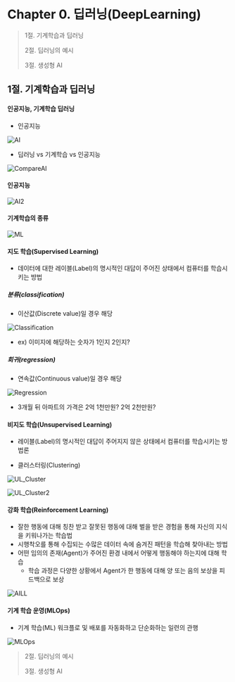 #  Chapter 0. 딥러닝(DeepLearning)
> 1절. 기계학습과 딥러닝
>
> 2절. 딥러닝의 예시
>
> 3절. 생성형 AI


## 1절. 기계학습과 딥러닝
#### 인공지능, 기계학습 딥러닝
* 인공지능

![AI](https://github.com/BangYunseo/TIL/blob/main/AI/DeepLearning/Image/ch00/AI.PNG)

* 딥러닝 vs 기계학습 vs 인공지능

![CompareAI](https://github.com/BangYunseo/TIL/blob/main/AI/DeepLearning/Image/ch00/CompareAI.PNG)

#### 인공지능

![AI2](https://github.com/BangYunseo/TIL/blob/main/AI/DeepLearning/Image/ch00/AI2.PNG)

#### 기계학습의 종류

![ML](https://github.com/BangYunseo/TIL/blob/main/AI/DeepLearning/Image/ch00/ML.PNG)

#### 지도 학습(Supervised Learning)
* 데이터에 대한 레이블(Label)의 명시적인 대답이 주어진 상태에서 컴퓨터를 학습시키는 방법

##### 분류(classification)
* 이산값(Discrete value)일 경우 해당

![Classification](https://github.com/BangYunseo/TIL/blob/main/AI/DeepLearning/Image/ch00/Classification.PNG)

* ex) 이미지에 해당하는 숫자가 1인지 2인지?

##### 회귀(regression)
* 연속값(Continuous value)일 경우 해당

![Regression](https://github.com/BangYunseo/TIL/blob/main/AI/DeepLearning/Image/ch00/Regression.PNG)

* 3개월 뒤 아파트의 가격은 2억 1천만원? 2억 2천만원?

#### 비지도 학습(Unsupervised Learning)
* 레이블(Label)의 명시적인 대답이 주어지지 않은 상태에서 컴퓨터를 학습시키는 방법론

* 클러스터링(Clustering)
 
![UL_Cluster](https://github.com/BangYunseo/TIL/blob/main/AI/DeepLearning/Image/ch00/UL_Cluster.PNG)   

![UL_Cluster2](https://github.com/BangYunseo/TIL/blob/main/AI/DeepLearning/Image/ch00/UL_Cluster2.PNG)

#### 강화 학습(Reinforcement Learning)
* 잘한 행동에 대해 칭찬 받고 잘못된 행동에 대해 벌을 받은 경험을 통해 자신의 지식을 키워나가는 학습법
* 시행착오를 통해 수집되는 수많은 데이터 속에 숨겨진 패턴을 학습해 찾아내는 방법
* 어떤 임의의 존재(Agent)가 주어진 환경 내에서 어떻게 행동해야 하는지에 대해 학습
    * 학습 과정은 다양한 상황에서 Agent가 한 행동에 대해 양 또는 음의 보상을 피드백으로 보상

![AILL](https://github.com/BangYunseo/TIL/blob/main/AI/DeepLearning/Image/ch00/AILL.PNG)

#### 기계 학습 운영(MLOps)
* 기계 학습(ML) 워크플로 및 배포를 자동화하고 단순화하는 일련의 관행

![MLOps](https://github.com/BangYunseo/TIL/blob/main/AI/DeepLearning/Image/ch00/MLOps.PNG)

> 2절. 딥러닝의 예시
>
> 3절. 생성형 AI